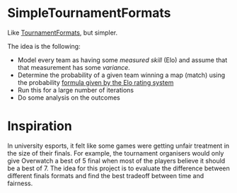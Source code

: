 # SimpleTournamentFormats
Like [TournamentFormats](https://github.com/phosphorescentt/tournamentformats), but simpler.

The idea is the following:
- Model every team as having some *measured skill* (Elo) and assume that that measurement has some *variance*.
- Determine the probability of a given team winning a map (match) using the probability [formula given by the Elo rating system](https://en.wikipedia.org/wiki/Elo_rating_system#Theory)
- Run this for a large number of iterations
- Do some analysis on the outcomes

# Inspiration
In university esports, it felt like some games were getting unfair treatment in the size of their finals. For example, the tournament organisers would only give Overwatch a best of 5 final when most of the players believe it should be a best of 7. The idea for this project is to evaluate the difference between different finals formats and find the best tradeoff between time and fairness.

